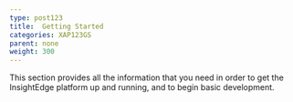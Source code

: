 ```yaml
---
type: post123
title:  Getting Started
categories: XAP123GS
parent: none
weight: 300
---
```


This section provides all the information that you need in order to get the InsightEdge platform up and running, and to begin basic development.


<!--
minitoc
-->

